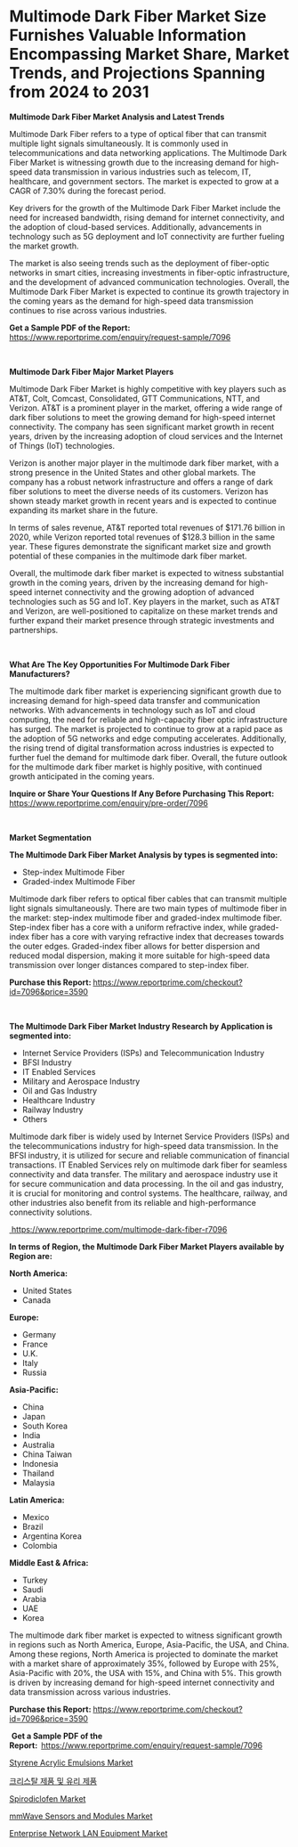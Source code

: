 <p><h1>Multimode Dark Fiber Market Size Furnishes Valuable Information Encompassing Market Share, Market Trends, and Projections Spanning from 2024 to 2031</h1></p><p><strong>Multimode Dark Fiber Market Analysis and Latest Trends</strong></p>
<p><p>Multimode Dark Fiber refers to a type of optical fiber that can transmit multiple light signals simultaneously. It is commonly used in telecommunications and data networking applications. The Multimode Dark Fiber Market is witnessing growth due to the increasing demand for high-speed data transmission in various industries such as telecom, IT, healthcare, and government sectors. The market is expected to grow at a CAGR of 7.30% during the forecast period.</p><p>Key drivers for the growth of the Multimode Dark Fiber Market include the need for increased bandwidth, rising demand for internet connectivity, and the adoption of cloud-based services. Additionally, advancements in technology such as 5G deployment and IoT connectivity are further fueling the market growth.</p><p>The market is also seeing trends such as the deployment of fiber-optic networks in smart cities, increasing investments in fiber-optic infrastructure, and the development of advanced communication technologies. Overall, the Multimode Dark Fiber Market is expected to continue its growth trajectory in the coming years as the demand for high-speed data transmission continues to rise across various industries.</p></p>
<p><strong>Get a Sample PDF of the Report:&nbsp;</strong> <a href="https://www.reportprime.com/enquiry/request-sample/7096">https://www.reportprime.com/enquiry/request-sample/7096</a></p>
<p>&nbsp;</p>
<p><strong>Multimode Dark Fiber Major Market Players</strong></p>
<p><p>Multimode Dark Fiber Market is highly competitive with key players such as AT&T, Colt, Comcast, Consolidated, GTT Communications, NTT, and Verizon. AT&T is a prominent player in the market, offering a wide range of dark fiber solutions to meet the growing demand for high-speed internet connectivity. The company has seen significant market growth in recent years, driven by the increasing adoption of cloud services and the Internet of Things (IoT) technologies.</p><p>Verizon is another major player in the multimode dark fiber market, with a strong presence in the United States and other global markets. The company has a robust network infrastructure and offers a range of dark fiber solutions to meet the diverse needs of its customers. Verizon has shown steady market growth in recent years and is expected to continue expanding its market share in the future.</p><p>In terms of sales revenue, AT&T reported total revenues of $171.76 billion in 2020, while Verizon reported total revenues of $128.3 billion in the same year. These figures demonstrate the significant market size and growth potential of these companies in the multimode dark fiber market.</p><p>Overall, the multimode dark fiber market is expected to witness substantial growth in the coming years, driven by the increasing demand for high-speed internet connectivity and the growing adoption of advanced technologies such as 5G and IoT. Key players in the market, such as AT&T and Verizon, are well-positioned to capitalize on these market trends and further expand their market presence through strategic investments and partnerships.</p></p>
<p>&nbsp;</p>
<p><strong>What Are The Key Opportunities For Multimode Dark Fiber Manufacturers?</strong></p>
<p><p>The multimode dark fiber market is experiencing significant growth due to increasing demand for high-speed data transfer and communication networks. With advancements in technology such as IoT and cloud computing, the need for reliable and high-capacity fiber optic infrastructure has surged. The market is projected to continue to grow at a rapid pace as the adoption of 5G networks and edge computing accelerates. Additionally, the rising trend of digital transformation across industries is expected to further fuel the demand for multimode dark fiber. Overall, the future outlook for the multimode dark fiber market is highly positive, with continued growth anticipated in the coming years.</p></p>
<p><strong>Inquire or Share Your Questions If Any Before Purchasing This Report:</strong> <a href="https://www.reportprime.com/enquiry/pre-order/7096">https://www.reportprime.com/enquiry/pre-order/7096</a></p>
<p>&nbsp;</p>
<p><strong>Market Segmentation</strong></p>
<p><strong>The Multimode Dark Fiber Market Analysis by types is segmented into:</strong></p>
<p><ul><li>Step-index Multimode Fiber</li><li>Graded-index Multimode Fiber</li></ul></p>
<p><p>Multimode dark fiber refers to optical fiber cables that can transmit multiple light signals simultaneously. There are two main types of multimode fiber in the market: step-index multimode fiber and graded-index multimode fiber. Step-index fiber has a core with a uniform refractive index, while graded-index fiber has a core with varying refractive index that decreases towards the outer edges. Graded-index fiber allows for better dispersion and reduced modal dispersion, making it more suitable for high-speed data transmission over longer distances compared to step-index fiber.</p></p>
<p><strong>Purchase this Report:&nbsp;</strong><a href="https://www.reportprime.com/checkout?id=7096&price=3590">https://www.reportprime.com/checkout?id=7096&price=3590</a></p>
<p>&nbsp;</p>
<p><strong>The Multimode Dark Fiber Market Industry Research by Application is segmented into:</strong></p>
<p><ul><li>Internet Service Providers (ISPs) and Telecommunication Industry</li><li>BFSI Industry</li><li>IT Enabled Services</li><li>Military and Aerospace Industry</li><li>Oil and Gas Industry</li><li>Healthcare Industry</li><li>Railway Industry</li><li>Others</li></ul></p>
<p><p>Multimode dark fiber is widely used by Internet Service Providers (ISPs) and the telecommunications industry for high-speed data transmission. In the BFSI industry, it is utilized for secure and reliable communication of financial transactions. IT Enabled Services rely on multimode dark fiber for seamless connectivity and data transfer. The military and aerospace industry use it for secure communication and data processing. In the oil and gas industry, it is crucial for monitoring and control systems. The healthcare, railway, and other industries also benefit from its reliable and high-performance connectivity solutions.</p></p>
<p><a href="https://www.reportprime.com/multimode-dark-fiber-r7096">&nbsp;https://www.reportprime.com/multimode-dark-fiber-r7096</a></p>
<p><strong>In terms of Region, the Multimode Dark Fiber Market Players available by Region are:</strong></p>
<p>
    <p> <strong> North America: </strong>
        <ul>
            <li>United States</li>
            <li>Canada</li>
        </ul>
        </p> 
    <p> <strong> Europe: </strong>
        <ul>
            <li>Germany</li>
            <li>France</li>
            <li>U.K.</li>
            <li>Italy</li>
            <li>Russia</li>
        </ul>
        </p> 
    <p> <strong> Asia-Pacific: </strong>
        <ul>
            <li>China</li>
            <li>Japan</li>
            <li>South Korea</li>
            <li>India</li>
            <li>Australia</li>
            <li>China Taiwan</li>
            <li>Indonesia</li>
            <li>Thailand</li>
            <li>Malaysia</li>
        </ul>
        </p> 
    <p> <strong> Latin America: </strong>
        <ul>
            <li>Mexico</li>
            <li>Brazil</li>
            <li>Argentina Korea</li>
            <li>Colombia</li>
        </ul>
        </p> 
    <p> <strong> Middle East & Africa: </strong>
        <ul>
            <li>Turkey</li>
            <li>Saudi</li>
            <li>Arabia</li>
            <li>UAE</li>
            <li>Korea</li>
        </ul>
    </p>
    </p>
<p><p>The multimode dark fiber market is expected to witness significant growth in regions such as North America, Europe, Asia-Pacific, the USA, and China. Among these regions, North America is projected to dominate the market with a market share of approximately 35%, followed by Europe with 25%, Asia-Pacific with 20%, the USA with 15%, and China with 5%. This growth is driven by increasing demand for high-speed internet connectivity and data transmission across various industries.</p></p>
<p><strong>Purchase this Report: </strong><a href="https://www.reportprime.com/checkout?id=7096&price=3590">https://www.reportprime.com/checkout?id=7096&price=3590</a></p>
<p>&nbsp;<strong>Get a Sample PDF of the Report:&nbsp;&nbsp;</strong><a href="https://www.reportprime.com/enquiry/request-sample/7096">https://www.reportprime.com/enquiry/request-sample/7096</a></p>
<p><strong></strong></p>
<p><p><a href="https://issuu.com/reportprime-2/docs/styrene-acrylic-emulsions-market-size-2030.pptx">Styrene Acrylic Emulsions Market</a></p><p><a href="https://github.com/iansanftyord09878/Market-Research-Report-List-1/blob/main/154305018960.md">크리스탈 제품 및 유리 제품</a></p><p><a href="https://issuu.com/reportprime-2/docs/spirodiclofen-market-size-2030.pptx">Spirodiclofen Market</a></p><p><a href="https://github.com/jsmusil/Market-Research-Report-List-2/blob/main/mmwave-sensors-and-modules-market.md">mmWave Sensors and Modules Market</a></p><p><a href="https://github.com/yemakinde/Market-Research-Report-List-2/blob/main/enterprise-network-lan-equipment-market.md">Enterprise Network LAN Equipment Market</a></p></p>